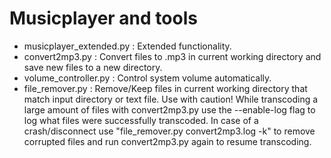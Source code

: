 # Musicplayer and tools

- musicplayer_extended.py : Extended functionality.
- convert2mp3.py : Convert files to .mp3 in current working directory and save new files to a new directory.
- volume_controller.py : Control system volume automatically.
- file_remover.py : Remove/Keep files in current working directory that match input directory or text file. Use with caution!
While transcoding a large amount of files with convert2mp3.py use the --enable-log flag to log what files were successfully transcoded.
In case of a crash/disconnect use "file_remover.py convert2mp3.log -k" to remove corrupted files and run convert2mp3.py again to resume
transcoding.
